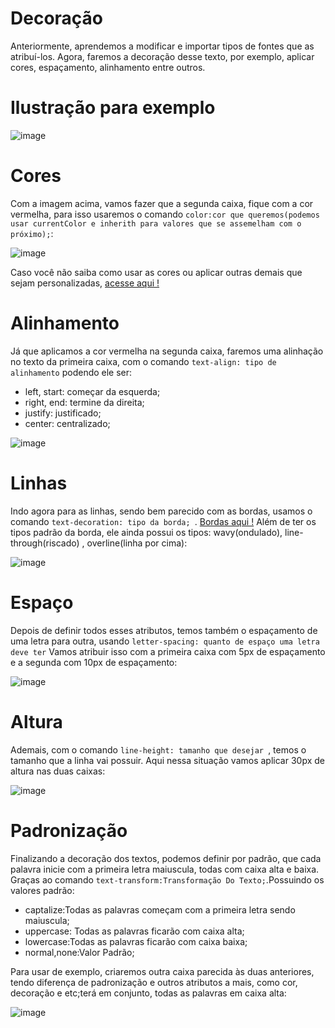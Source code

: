 # Decoração
Anteriormente, aprendemos a modificar e importar tipos de fontes que as atribuí-los. Agora, faremos a decoração desse texto, por exemplo, aplicar cores, espaçamento, alinhamento entre outros.
# Ilustração para exemplo

![image](https://github.com/user-attachments/assets/aacd852a-5f86-473e-9f85-5d1f604478d9)

# Cores 
Com a imagem acima, vamos fazer que a segunda caixa, fique com a cor vermelha, para isso usaremos o comando ``color:cor que queremos(podemos usar currentColor e inherith para valores que se assemelham com o próximo);``:

![image](https://github.com/user-attachments/assets/f24a2f7b-8747-4661-ad34-2e5621ad0443)

Caso você não saiba como usar as cores ou aplicar outras demais que sejam personalizadas, [acesse aqui !](https://github.com/Karlos-Eduardo-Mrqs/Construcao-Html-Css-Javascript/blob/main/Estilizacao-Css/Modulo%202%20-%20(Aparencia)/Paleta_De_Cores-N%C3%BAmero_04/Paleta.md)

# Alinhamento
Já que aplicamos a cor vermelha na segunda caixa, faremos uma alinhação no texto da primeira caixa, com o comando ``text-align: tipo de alinhamento`` podendo ele ser:
- left, start: começar da esquerda;
- right, end: termine da direita;
- justify: justificado;
- center: centralizado;

![image](https://github.com/user-attachments/assets/2e254d92-63f8-4c17-8beb-92f4f5f53af2)

# Linhas
Indo agora para as linhas, sendo bem parecido com as bordas, usamos o comando ``text-decoration: tipo da borda; ``. [Bordas aqui !](https://github.com/Karlos-Eduardo-Mrqs/Construcao-Html-Css-Javascript/blob/main/Estilizacao-Css/Modulo%202%20-%20(Aparencia)/Bordas-N%C3%BAmero_06/Borda.md) Além de ter os tipos padrão da borda, ele ainda possui os tipos:  wavy(ondulado), line-through(riscado) , overline(linha por cima):

![image](https://github.com/user-attachments/assets/1296490c-960f-4af8-ad3b-d92c78058732)

# Espaço
Depois de definir todos esses atributos, temos também o espaçamento de uma letra para outra, usando ``letter-spacing: quanto de espaço uma letra deve ter`` Vamos atribuir isso com a primeira caixa com 5px de espaçamento e a segunda com 10px de espaçamento:

![image](https://github.com/user-attachments/assets/84547097-c529-4b0c-a405-8891423f1693)

# Altura 
Ademais, com o comando ``line-height: tamanho que desejar ``, temos o tamanho que a linha vai possuir. Aqui nessa situação vamos aplicar 30px de altura nas duas caixas:

![image](https://github.com/user-attachments/assets/0c23a7b7-a3ca-43d0-989b-2cecda46c687)

# Padronização 
Finalizando a decoração dos textos, podemos definir por padrão, que cada palavra inicie com a primeira letra maiuscula, todas com caixa alta e baixa. Graças ao comando ``text-transform:Transformação Do Texto;``.Possuindo os valores padrão:

- captalize:Todas as palavras começam com a primeira letra sendo maiuscula;
- uppercase: Todas as palavras ficarão com caixa alta;
- lowercase:Todas as palavras ficarão com caixa baixa;
- normal,none:Valor Padrão;

Para usar de exemplo, criaremos outra caixa parecida às duas anteriores, tendo diferença de padronização e outros atributos a mais, como cor, decoração e etc;terá em conjunto, todas as palavras em caixa alta:

![image](https://github.com/user-attachments/assets/c6db7fff-d7b0-4105-bf0a-987eddf93cf8)
